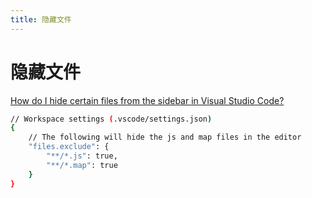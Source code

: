 ```yaml
---
title: 隐藏文件
---
```


# 隐藏文件

[How do I hide certain files from the sidebar in Visual Studio Code?](https://stackoverflow.com/questions/30140112/how-do-i-hide-certain-files-from-the-sidebar-in-visual-studio-code)

```bash
// Workspace settings (.vscode/settings.json)
{
    // The following will hide the js and map files in the editor
    "files.exclude": {
        "**/*.js": true,
        "**/*.map": true
    }
}
```